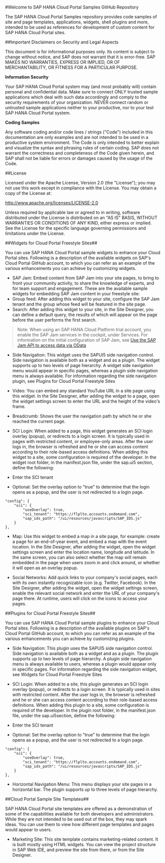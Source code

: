 #Welcome to SAP HANA Cloud Portal Samples GitHub Repository

The SAP HANA Cloud Portal Samples repository provides code samples of site and page templates, applications, widgets, shell plugins and more, intended to be used as references for development of custom content for SAP HANA Cloud Portal sites.

##Important Disclaimers on Security and Legal Aspects

This document is for informational purposes only. Its content is subject to change without notice, and SAP does not warrant that it is error-free. SAP MAKES NO WARRANTIES, EXPRESS OR IMPLIED, OR OF MERCHANTABILITY, OR FITNESS FOR A PARTICULAR PURPOSE.

**Information Security**

Your SAP HANA Cloud Portal system may (and most probably will) contain personal and confidential data. Make sure to connect ONLY trusted sample applications which deal with such data accordingly and comply to the security requirements of your organization. NEVER connect random or untrusted sample applications neither to your productive, nor to your test SAP HANA Cloud Portal system.

**Coding Samples**

Any software coding and/or code lines / strings ("Code") included in this documentation are only examples and are not intended to be used in a productive system environment. The Code is only intended to better explain and visualize the syntax and phrasing rules of certain coding. SAP does not warrant the correctness and completeness of the Code given herein, and SAP shall not be liable for errors or damages caused by the usage of the Code.

##License

Licensed under the Apache License, Version 2.0 (the "License"); you may not use this work except in compliance with the License. You may obtain a copy of the License at:

http://www.apache.org/licenses/LICENSE-2.0

Unless required by applicable law or agreed to in writing, software distributed under the License is distributed on an "AS IS" BASIS, WITHOUT WARRANTIES OR CONDITIONS OF ANY KIND, either express or implied. See the License for the specific language governing permissions and limitations under the License.

##Widgets for Cloud Portal Freestyle Sites##

You can use SAP HANA Cloud Portal sample widgets to enhance your Cloud Portal sites. Following is a description of the available widgets on SAP's Cloud Portal GitHub account, to which you can refer as an example of the various enhancements you can achieve by customizing widgets.

* SAP Jam: Embed content from SAP Jam into your site pages, to bring to front your community activity, to share the knowledge of experts, and for team support and engagement. These are the available sample widgets for embedding SAP Jam content in your freestyle site:
 * Group feed: After adding this widget to your site, configure the SAP Jam tenant and the group whose feed will be featured in the site page.
 * Search: After adding this widget to your site, in the Site Designer, you can define a default query, the results of which will appear on the page before the user performs the first search.

> Note: When using an SAP HANA Cloud Platform trial account, you enable the SAP Jam services in the cockpit, under Services. For information on the initial configuration of SAP Jam, see [Use the SAP Jam API to access data via OData](http://help.sap.com/download/documentation/sapjam/developer/index.html#hcp/concepts/ADVANCED_TOPICS-API_integrate_features_data.html)

* Side Navigation: This widget uses the SAPUI5 side navigation control. Side navigation is available both as a widget and as a plugin. The widget supports up to two levels of page hierarchy. A widget side navigation menu would appear in specific pages, whereas a plugin side navigation menu is always available. For information regarding the side navigation plugin, see Plugins for Cloud Portal Freestyle Sites

* Video: You can embed any standard YouTube URL in a site page using this widget. In the Site Designer, after adding the widget to a page, open the widget settings screen to enter the URL and the height of the video's frame.

* Breadcrumb: Shows the user the navigation path by which he or she reached the current page.

* SCI Login: When added to a page, this widget generates an SCI login overlay (popup), or redirects to a login screen. It is typically used in pages with restricted content, or employee-only areas. After the user logs in, the browser is refreshed and he or she can access content according to their role-based access definitions. When adding this widget to a site, some configuration is required of the developer. In the widget root folder, in the manifest.json file, under the sap.ui5 section, define the following:
 * Enter the SCI tenant
 * Optional: Set the overlay option to "true" to determine that the login opens as a popup, and the user is not redirected to a login page.

```
"config": {
    "sci": {
        "useOverlay": true,
        "sci_tenant": "https://flplto.accounts.ondemand.com",
        "sap_ids_path": "/ui/resources/javascripts/SAP_IDS.js"
    }
},
```

* Map: Use this widget to embed a map in a site page, for example: create a page for an end-of-year event, and embed a map with the event location. In the Site Designer, after adding the widget, open the widget settings screen and enter the location name, longitude and latitude. In the same screen, you can also select whether the map will remain embedded in the page when users zoom in and click around, or whether it will open as an overlay popup.

* Social Networks: Add quick links to your company's social pages, each with its own instantly recognizable icon (e.g. Twitter, Facebook). In the Site Designer, after adding the widget, open the widget settings screen, enable the relevant social network and enter the URL of your company's page there. At runtime, users will click on the icons to access your pages.

##Plugins for Cloud Portal Freestyle Sites##

You can use SAP HANA Cloud Portal sample plugins to enhance your Cloud Portal sites. Following is a description of the available plugins on SAP's Cloud Portal GitHub account, to which you can refer as an example of the various enhancements you can achieve by customizing plugins.

* Side Navigation: This plugin uses the SAPUI5 side navigation control. Side navigation is available both as a widget and as a plugin. The plugin supports up to two levels of page hierarchy. A plugin side navigation menu is always available to users, whereas a plugin would appear only in specific pages. For information regarding the side navigation widget, see Widgets for Cloud Portal Freestyle Sites

* SCI Login: When added to a site, this plugin generates an SCI login overlay (popup), or redirects to a login screen. It is typically used in sites with restricted content. After the user logs in, the browser is refreshed and he or she can access content according to their role-based access definitions. When adding this plugin to a site, some configuration is required of the developer. In the plugin root folder, in the manifest.json file, under the sap.ui5section, define the following:
 * Enter the SCI tenant
 * Optional: Set the overlay option to "true" to determine that the login opens as a popup, and the user is not redirected to a login page.

```
"config": {
    "sci": {
        "useOverlay": true,
        "sci_tenant": "https://flplto.accounts.ondemand.com",
        "sap_ids_path": "/ui/resources/javascripts/SAP_IDS.js"
    }
},
```

* Horizontal Navigation Menu: This menu displays your site pages in a horizontal bar. The plugin supports up to three levels of page hierarchy.

##Cloud Portal Sample Site Templates##

SAP HANA Cloud Portal site templates are offered as a demonstration of some of the capabilities available for both developers and administrators. While they are not intended to be used out of the box, they may spark ideas. You can use them to view how different page templates and pages would appear to users.

* Marketing Site: This site template contains marketing-related content. It is built mostly using HTML widgets. You can view the project structure in SAP Web IDE, and preview the site from there, or from the Site Designer.
